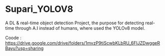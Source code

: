 # Supari_YOLOV8
A DL &amp; real-time object detection Project, the purpose for detecting real-time through A.I instead of humans, where used the YOLOv8 model.

Coode : https://drive.google.com/drive/folders/1mvzP9tiScwbKLbRU_6FIJZDwggeRBayu?usp=sharing
